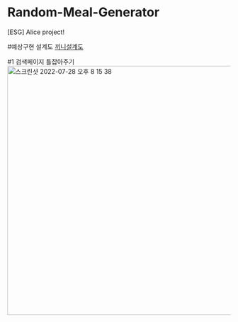 # Random-Meal-Generator
[ESG] Alice project!


#예상구현 설계도
[끼니설계도](https://user-images.githubusercontent.com/102340541/181495686-b4b20dcf-8707-4b99-a058-531decc9a015.png)


#1 검색페이지 틀잡아주기
<img width="562" alt="스크린샷 2022-07-28 오후 8 15 38" src="https://user-images.githubusercontent.com/102340541/181495558-ca8de2b2-ae1b-4cde-a593-79e26fd35e58.png">
